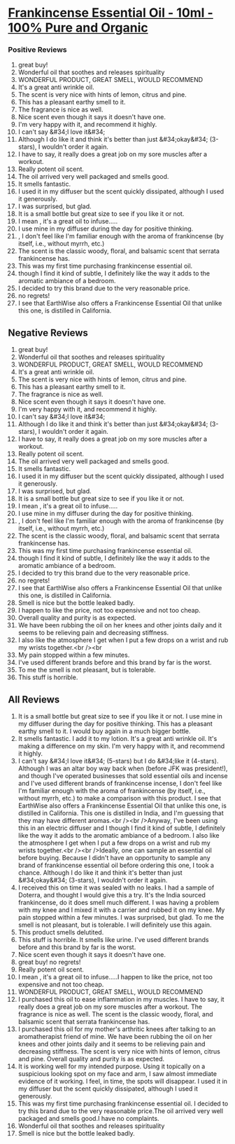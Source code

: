 # [Frankincense Essential Oil - 10ml - 100% Pure and Organic](https://products.checkmycream.com/products/Frankincense-Essential-Oil-10ml-100percent-Pure-and-Organic.html)

### Positive Reviews

<ol>
      <li>great buy!</li>
      <li>Wonderful oil that soothes and releases spirituality</li>
      <li>WONDERFUL PRODUCT, GREAT SMELL, WOULD RECOMMEND</li>
      <li>It&#x27;s a great anti wrinkle oil.</li>
      <li>The scent is very nice with hints of lemon, citrus and pine.</li>
      <li>This has a pleasant earthy smell to it.</li>
      <li>The fragrance is nice as well.</li>
      <li>Nice scent even though it says it doesn&#x27;t have one.</li>
      <li>I&#x27;m very happy with it, and recommend it highly.</li>
      <li>I can&#x27;t say &amp;#34;I love it&amp;#34;</li>
      <li>Although I do like it and think it&#x27;s better than just &amp;#34;okay&amp;#34; (3-stars), I wouldn&#x27;t order it again.</li>
      <li>I have to say, it really does a great job on my sore muscles after a workout.</li>
      <li>Really potent oil scent.</li>
      <li>The oil arrived very well packaged and smells good.</li>
      <li>It smells fantastic.</li>
      <li>I used it in my diffuser but the scent quickly dissipated, although I used it generously.</li>
      <li>I was surprised, but glad.</li>
      <li>It is a small bottle but great size to see if you like it or not.</li>
      <li>I mean , it&#x27;s a great oil to infuse.....</li>
      <li>I use mine in my diffuser during the day for positive thinking.</li>
      <li>, I don&#x27;t feel like I&#x27;m familiar enough with the aroma of frankincense (by itself, i.e., without myrrh, etc.)</li>
      <li>The scent is the classic woody, floral, and balsamic scent that serrata frankincense has.</li>
      <li>This was my first time purchasing frankincense essential oil.</li>
      <li>though I find it kind of subtle, I definitely like the way it adds to the aromatic ambiance of a bedroom.</li>
      <li>I decided to try this brand due to the very reasonable price.</li>
      <li>no regrets!</li>
      <li>I see that EarthWise also offers a Frankincense Essential Oil that unlike this one, is distilled in California.</li>
</ol>


<h2>Negative Reviews</h2>
<ol>
<li> great buy!</li>
<li> Wonderful oil that soothes and releases spirituality</li>
<li> WONDERFUL PRODUCT, GREAT SMELL, WOULD RECOMMEND</li>
<li> It&#x27;s a great anti wrinkle oil.</li>
<li> The scent is very nice with hints of lemon, citrus and pine.</li>
<li> This has a pleasant earthy smell to it.</li>
<li> The fragrance is nice as well.</li>
<li> Nice scent even though it says it doesn&#x27;t have one.</li>
<li> I&#x27;m very happy with it, and recommend it highly.</li>
<li> I can&#x27;t say &amp;#34;I love it&amp;#34;</li>
<li> Although I do like it and think it&#x27;s better than just &amp;#34;okay&amp;#34; (3-stars), I wouldn&#x27;t order it again.</li>
<li> I have to say, it really does a great job on my sore muscles after a workout.</li>
<li> Really potent oil scent.</li>
<li> The oil arrived very well packaged and smells good.</li>
<li> It smells fantastic.</li>
<li> I used it in my diffuser but the scent quickly dissipated, although I used it generously.</li>
<li> I was surprised, but glad.</li>
<li> It is a small bottle but great size to see if you like it or not.</li>
<li> I mean , it&#x27;s a great oil to infuse.....</li>
<li> I use mine in my diffuser during the day for positive thinking.</li>
<li> , I don&#x27;t feel like I&#x27;m familiar enough with the aroma of frankincense (by itself, i.e., without myrrh, etc.)</li>
<li> The scent is the classic woody, floral, and balsamic scent that serrata frankincense has.</li>
<li> This was my first time purchasing frankincense essential oil.</li>
<li> though I find it kind of subtle, I definitely like the way it adds to the aromatic ambiance of a bedroom.</li>
<li> I decided to try this brand due to the very reasonable price.</li>
<li> no regrets!</li>
<li> I see that EarthWise also offers a Frankincense Essential Oil that unlike this one, is distilled in California.</li>
<li> Smell is nice but the bottle leaked badly.</li>
<li> I happen to like the price, not too expensive and not too cheap.</li>
<li> Overall quality and purity is as expected. </li>
<li> We have been rubbing the oil on her knees and other joints daily and it seems to be relieving pain and decreasing stiffness.</li>
<li> I also like the atmosphere I get when I put a few drops on a wrist and rub my wrists together.&lt;br /&gt;&lt;br</li>
<li> My pain stopped within a few minutes.</li>
<li> I&#x27;ve used different brands before and this brand by far is the worst.</li>
<li> To me the smell is not pleasant, but is tolerable.</li>
<li> This stuff is horrible.</li>
</ol>

<h2>All Reviews</h2>

<ol>
    <li> It is a small bottle but great size to see if you like it or not. I use mine in my diffuser during the day for positive thinking. This has a pleasant earthy smell to it. I would buy again in a much bigger bottle.</li>
    <li> It smells fantastic. I add it to my lotion. It&#x27;s a great anti wrinkle oil. It&#x27;s making a difference on my skin. I&#x27;m very happy with it, and recommend it highly.</li>
    <li> I can&#x27;t say &amp;#34;I love it&amp;#34; (5-stars) but I do &amp;#34;like it (4-stars). Although I was an altar boy way back when (before JFK was president!), and though I&#x27;ve operated businesses that sold essential oils and incense and I&#x27;ve used different brands of frankincense incense, I don&#x27;t feel like I&#x27;m familiar enough with the aroma of frankincense (by itself, i.e., without myrrh, etc.) to make a comparison with this product. I see that EarthWise also offers a Frankincense Essential Oil that unlike this one, is distilled in California. This one is distilled in India, and I&#x27;m guessing that they may have different aromas.&lt;br /&gt;&lt;br /&gt;Anyway, I&#x27;ve been using this in an electric diffuser and I though I find it kind of subtle, I definitely like the way it adds to the aromatic ambiance of a bedroom. I also like the atmosphere I get when I put a few drops on a wrist and rub my wrists together.&lt;br /&gt;&lt;br /&gt;Ideally, one can sample an essential oil before buying. Because I didn&#x27;t have an opportunity to sample any brand of frankincense essential oil before ordering this one, I took a chance. Although I do like it and think it&#x27;s better than just &amp;#34;okay&amp;#34; (3-stars), I wouldn&#x27;t order it again.</li>
    <li> I received this on time it was sealed with no leaks. I had a sample of Doterra, and thought I would give this a try. It&#x27;s the India sourced frankincense, do it does smell much different. I was having a problem with my knee and I mixed it with a carrier and rubbed it on my knee. My pain stopped within a few minutes. I was surprised, but glad. To me the smell is not pleasant, but is tolerable. I will definitely use this again.</li>
    <li> This product smells delutited.</li>
    <li> This stuff is horrible. It smells like urine.  I&#x27;ve used different brands before and this brand by far is the worst.</li>
    <li> Nice scent even though it says it doesn&#x27;t have one.</li>
    <li> great buy! no regrets!</li>
    <li> Really potent oil scent.</li>
    <li> I mean , it&#x27;s a great oil to infuse.....I happen to like the price, not too expensive and not too cheap.</li>
    <li> WONDERFUL PRODUCT, GREAT SMELL, WOULD RECOMMEND</li>
    <li> I purchased this oil to ease inflammation in my muscles. I have to say, it really does a great job on my sore muscles after a workout. The fragrance is nice as well. The scent is the classic woody, floral, and balsamic scent that serrata frankincense has.</li>
    <li> I purchased this oil for my mother&#x27;s arthritic knees after talking to an aromatherapist friend of mine. We have been rubbing the oil on her knees and other joints daily and it seems to be relieving pain and decreasing stiffness. The scent is very nice with hints of lemon, citrus and pine. Overall quality and purity is as expected. </li>
    <li> It is working well for my intended purpose. Using it topically on a suspicious looking spot on my face and arm, I saw almost immediate evidence of it working. l feel, in time, the spots will disappear. I used it in my diffuser but the scent quickly dissipated, although I used it generously.</li>
    <li> This was my first time purchasing frankincense essential oil. I decided to try this brand due to the very reasonable price.The oil arrived very well packaged and smells good.I have no complaints.</li>
    <li> Wonderful oil that soothes and releases spirituality</li>
    <li> Smell is nice but the bottle leaked badly.</li>
</ol>




